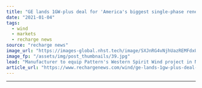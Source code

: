 ```yaml
---
title: "GE lands 1GW-plus deal for 'America's biggest single-phase renewables project'"
date: "2021-01-04"
tags: 
  - wind
  - markets
  - recharge news
source: "recharge news"
image_url: "https://images-global.nhst.tech/image/SXJnRG4vNjhUazREMFdxUUsxdUV3T081Q3E1eUxyM3l0amZTenNmYkJJTT0=/nhst/binary/c098a6136a5622a73dd458ed66d7dc56"
image_fp: "/assets/img/post_thumbnails/39.jpg"
lead: "Manufacturer to equip Pattern's Western Spirit Wind project in New Mexico that's due in operation by year-end"
article_url: "https://www.rechargenews.com/wind/ge-lands-1gw-plus-deal-for-americas-biggest-single-phase-renewables-project/2-1-938521"
---
```


---
